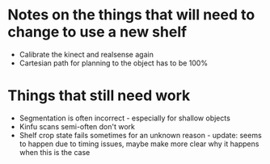 # Notes on the things that will need to change to use a new shelf

 * Calibrate the kinect and realsense again
 * Cartesian path for planning to the object has to be 100%

# Things that still need work

 * Segmentation is often incorrect - especially for shallow objects
 * Kinfu scans semi-often don't work
 * Shelf crop state fails sometimes for an unknown reason - update: seems to happen due to timing issues, maybe make more clear why it happens when this is the case
